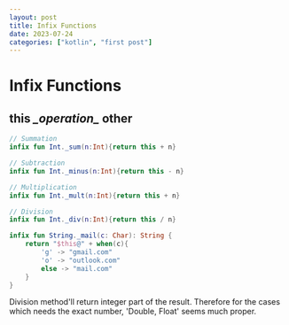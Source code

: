 ```yaml
---
layout: post
title: Infix Functions
date: 2023-07-24
categories: ["kotlin", "first post"]
---
```



# Infix Functions

## this _\_operation\__ other

```kotlin
// Summation
infix fun Int._sum(n:Int){return this + n}

// Subtraction
infix fun Int._minus(n:Int){return this - n}

// Multiplication
infix fun Int._mult(n:Int){return this + n}

// Division
infix fun Int._div(n:Int){return this / n}

infix fun String._mail(c: Char): String {
    return "$this@" + when(c){
        'g' -> "gmail.com"
        'o' -> "outlook.com"
        else -> "mail.com"
    }
}
```
Division method'll return integer part of the result.
Therefore for the cases which needs the exact number, 
'Double, Float' seems much proper.